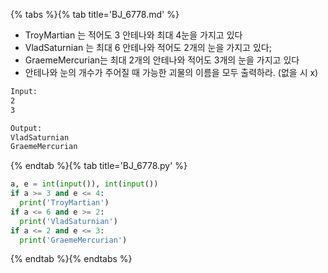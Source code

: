 {% tabs %}{% tab title='BJ_6778.md' %}

* TroyMartian 는 적어도 3 안테나와 최대 4눈을 가지고 있다
* VladSaturnian 는 최대 6 안테나와 적어도 2개의 눈을 가지고 있다;
* GraemeMercurian는 최대 2개의 안테나와 적어도 3개의 눈을 가지고 있다
* 안테나와 눈의 개수가 주어질 때 가능한 괴물의 이름을 모두 출력하라. (없을 시 x)

```txt
Input:
2
3

Output:
VladSaturnian
GraemeMercurian
```

{% endtab %}{% tab title='BJ_6778.py' %}

```py
a, e = int(input()), int(input())
if a >= 3 and e <= 4:
  print('TroyMartian')
if a <= 6 and e >= 2:
  print('VladSaturnian')
if a <= 2 and e <= 3:
  print('GraemeMercurian')
```

{% endtab %}{% endtabs %}
